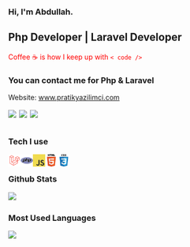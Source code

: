 ### Hi, I'm Abdullah.

## Php Developer | Laravel Developer

<font color="red">Coffee :coffee: is how I keep up with `< code />` </font>

### You can contact me for Php & Laravel
Website: <a style="color:red" href="https://www.pratikyazilimci.com/" target="_blank">www.pratikyazilimci.com</a>
<br /><br />
[<img  width="22" src="https://unpkg.com/simple-icons@v4/icons/youtube.svg" align="left" />][youtube]
[<img  width="22" src="https://unpkg.com/simple-icons@v4/icons/sitepoint.svg" align="left" />][website]
[<img  width="22" src="https://unpkg.com/simple-icons@v4/icons/linkedin.svg" align="left" />][linkedin]


<br />

### Tech I use

<img align="left"  src="https://raw.githubusercontent.com/github/explore/80688e429a7d4ef2fca1e82350fe8e3517d3494d/topics/laravel/laravel.png" width="25" height="25" />
<img align="left" src="https://raw.githubusercontent.com/github/explore/80688e429a7d4ef2fca1e82350fe8e3517d3494d/topics/php/php.png" width="25" height="25" />
<img align="left" src="https://raw.githubusercontent.com/github/explore/80688e429a7d4ef2fca1e82350fe8e3517d3494d/topics/javascript/javascript.png" width="25" height="25" />  
<img align="left" src="https://raw.githubusercontent.com/github/explore/80688e429a7d4ef2fca1e82350fe8e3517d3494d/topics/html/html.png" width="25" height="25" />  
<img align="left" src="https://raw.githubusercontent.com/github/explore/80688e429a7d4ef2fca1e82350fe8e3517d3494d/topics/css/css.png" width="25" height="25" />  

<br />
 
### Github Stats 
<img src="https://github-readme-stats.vercel.app/api?username=abdullahzubeyiryildiz&theme=radical" >
 
### Most Used Languages 
<img src="https://github-readme-stats.vercel.app/api/top-langs/?username=abdullahzubeyiryildiz&layout=compact" >
 

[website]: https://www.pratikyazilimci.com/
[youtube]: https://www.youtube.com/c/abdullahzubeyiryildiz 
[linkedin]: https://www.linkedin.com/in/abdullahzubeyiryildiz/
